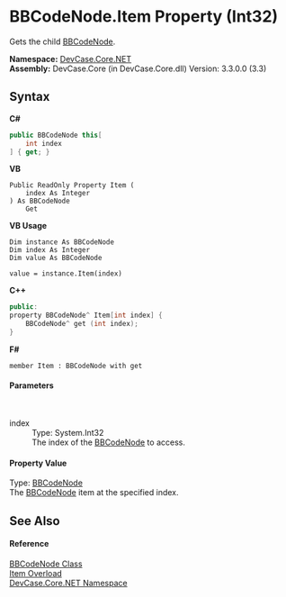 # BBCodeNode.Item Property (Int32)
 

Gets the child <a href="T_DevCase_Core_NET_BBCodeNode">BBCodeNode</a>.

**Namespace:**&nbsp;<a href="N_DevCase_Core_NET">DevCase.Core.NET</a><br />**Assembly:**&nbsp;DevCase.Core (in DevCase.Core.dll) Version: 3.3.0.0 (3.3)

## Syntax

**C#**<br />
``` C#
public BBCodeNode this[
	int index
] { get; }
```

**VB**<br />
``` VB
Public ReadOnly Property Item ( 
	index As Integer
) As BBCodeNode
	Get
```

**VB Usage**<br />
``` VB Usage
Dim instance As BBCodeNode
Dim index As Integer
Dim value As BBCodeNode

value = instance.Item(index)

```

**C++**<br />
``` C++
public:
property BBCodeNode^ Item[int index] {
	BBCodeNode^ get (int index);
}
```

**F#**<br />
``` F#
member Item : BBCodeNode with get

```


#### Parameters
&nbsp;<dl><dt>index</dt><dd>Type: System.Int32<br />The index of the <a href="T_DevCase_Core_NET_BBCodeNode">BBCodeNode</a> to access.</dd></dl>

#### Property Value
Type: <a href="T_DevCase_Core_NET_BBCodeNode">BBCodeNode</a><br />The <a href="T_DevCase_Core_NET_BBCodeNode">BBCodeNode</a> item at the specified index.

## See Also


#### Reference
<a href="T_DevCase_Core_NET_BBCodeNode">BBCodeNode Class</a><br /><a href="Overload_DevCase_Core_NET_BBCodeNode_Item">Item Overload</a><br /><a href="N_DevCase_Core_NET">DevCase.Core.NET Namespace</a><br />